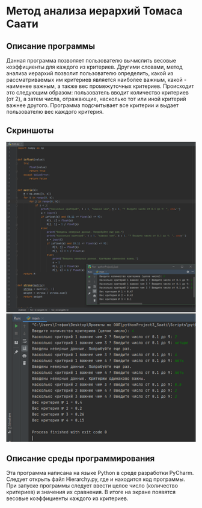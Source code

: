 # Метод анализа иерархий Томаса Саати
## Описание программы
Данная программа позволяет пользователю вычмслить весовые коэффициенты для каждого из критериев. Другими словами, метод анализа иерархий позволит пользователю определить, какой из рассматриваемых им критериев является наиболее важным, какой - наименее важным, а также вес промежуточных критериев. Происходит это следующим образом: пользователь вводит количество критериев (от 2), а затем числа, отражающие, насколько тот или иной критерий важнее другого. Программа подсчитывает все критерии и выдает пользователю вес каждого критерия. 
## Скриншоты
![Скриншот](https://github.com/ZinaidaPanyak/Hierarchy_Saaty/blob/main/Saaty1.png)
![Скриншот](https://github.com/ZinaidaPanyak/Hierarchy_Saaty/blob/main/Saaty2.png)
## Описание среды программирования
Эта программа написана на языке Python в среде разработки PyCharm. Следует открыть файл Hierarchy.py, где и находится код программы. При запуске программы следует ввести целое число (количество критериев) и значения их сравнения. В итоге на экране появятся весовые коэффициенты каждого из критериев.
